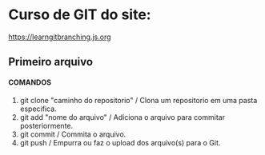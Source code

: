 # Curso de GIT do site: 
https://learngitbranching.js.org

## Primeiro arquivo

#### COMANDOS

<ol>
<li>git clone "caminho do repositorio" / Clona um repositorio em uma pasta especifica.</li>
<li>git add "nome do arquivo" / Adiciona o arquivo para commitar posteriormente.</li>
<li>git commit / Commita o arquivo.</li>
<li>git push / Empurra ou faz o upload dos arquivo(s) para o Git.</li>
</ol>

